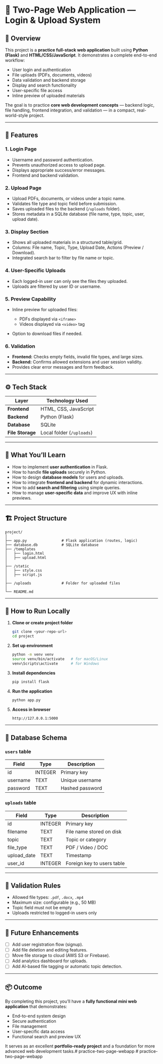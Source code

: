 # 📘 Two-Page Web Application — Login & Upload System

## 📖 Overview

This project is a **practice full-stack web application** built using **Python (Flask)** and **HTML/CSS/JavaScript**.
It demonstrates a complete end-to-end workflow:

* User login and authentication
* File uploads (PDFs, documents, videos)
* Data validation and backend storage
* Display and search functionality
* User-specific file access
* Inline preview of uploaded materials

The goal is to practice **core web development concepts** — backend logic, file handling, frontend integration, and validation — in a compact, real-world-style project.

---

## 🧩 Features

### 1. **Login Page**

* Username and password authentication.
* Prevents unauthorized access to upload page.
* Displays appropriate success/error messages.
* Frontend and backend validation.

### 2. **Upload Page**

* Upload PDFs, documents, or videos under a topic name.
* Validates file type and topic field before submission.
* Saves uploaded files to the backend (`/uploads` folder).
* Stores metadata in a SQLite database (file name, type, topic, user, upload date).

### 3. **Display Section**

* Shows all uploaded materials in a structured table/grid.
* Columns: File name, Topic, Type, Upload Date, Actions (Preview / Download).
* Integrated search bar to filter by file name or topic.

### 4. **User-Specific Uploads**

* Each logged-in user can only see the files they uploaded.
* Uploads are filtered by user ID or username.

### 5. **Preview Capability**

* Inline preview for uploaded files:

  * PDFs displayed via `<iframe>`
  * Videos displayed via `<video>` tag
* Option to download files if needed.

### 6. **Validation**

* **Frontend:** Checks empty fields, invalid file types, and large sizes.
* **Backend:** Confirms allowed extensions and user session validity.
* Provides clear error messages and form feedback.

---

## ⚙️ Tech Stack

| Layer            | Technology Used           |
| ---------------- | ------------------------- |
| **Frontend**     | HTML, CSS, JavaScript     |
| **Backend**      | Python (Flask)            |
| **Database**     | SQLite                    |
| **File Storage** | Local folder (`/uploads`) |

---

## 🧠 What You’ll Learn

* How to implement **user authentication** in Flask.
* How to handle **file uploads** securely in Python.
* How to design **database models** for users and uploads.
* How to integrate **frontend and backend** for dynamic interactions.
* How to add **search and filtering** using simple queries.
* How to manage **user-specific data** and improve UX with inline previews.

---

## 🏗️ Project Structure

```
project/
│
├── app.py                # Flask application (routes, logic)
├── database.db           # SQLite database
├── /templates
│   ├── login.html
│   ├── upload.html
│
├── /static
│   ├── style.css
│   ├── script.js
│
├── /uploads              # Folder for uploaded files
│
└── README.md
```

---

## 🚀 How to Run Locally

1. **Clone or create project folder**

   ```bash
   git clone <your-repo-url>
   cd project
   ```

2. **Set up environment**

   ```bash
   python -m venv venv
   source venv/bin/activate   # for macOS/Linux
   venv\Scripts\activate      # for Windows
   ```

3. **Install dependencies**

   ```bash
   pip install flask
   ```

4. **Run the application**

   ```bash
   python app.py
   ```

5. **Access in browser**

   ```
   http://127.0.0.1:5000
   ```

---

## 🧱 Database Schema

### `users` table

| Field    | Type    | Description     |
| -------- | ------- | --------------- |
| id       | INTEGER | Primary key     |
| username | TEXT    | Unique username |
| password | TEXT    | Hashed password |

### `uploads` table

| Field       | Type    | Description                |
| ----------- | ------- | -------------------------- |
| id          | INTEGER | Primary key                |
| filename    | TEXT    | File name stored on disk   |
| topic       | TEXT    | Topic or category          |
| file_type   | TEXT    | PDF / Video / DOC          |
| upload_date | TEXT    | Timestamp                  |
| user_id     | INTEGER | Foreign key to users table |

---

## 🧩 Validation Rules

* Allowed file types: `.pdf`, `.docx`, `.mp4`
* Maximum size: configurable (e.g., 50 MB)
* Topic field must not be empty
* Uploads restricted to logged-in users only

---

## 🌟 Future Enhancements

* [ ] Add user registration flow (signup).
* [ ] Add file deletion and editing features.
* [ ] Move file storage to cloud (AWS S3 or Firebase).
* [ ] Add analytics dashboard for uploads.
* [ ] Add AI-based file tagging or automatic topic detection.

---

## 📦 Outcome

By completing this project, you’ll have a **fully functional mini web application** that demonstrates:

* End-to-end system design
* Secure authentication
* File management
* User-specific data access
* Functional search and preview UX

It serves as an excellent **portfolio-ready project** and a foundation for more advanced web development tasks.#   p r a c t i c e - t w o - p a g e - w e b a p p  
 #   p r a c t i c e - t w o - p a g e - w e b a p p  
 